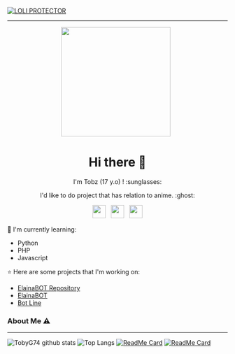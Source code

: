 [![LOLI PROTECTOR](https://github.com/TobyG74/TobyG74/blob/main/Background.jpg)](https://github.com/TobyG74m)

___

<p align='center'><a href="https://instagram.com/tobz2k19"><img height="250" src="https://github.com/TobyG74/TobyG74/blob/main/profile.jpg?raw=true"></a>&nbsp;&nbsp;</p>

<h1  align='center'> Hi there 👋 </h1>

<p align='center'>  I'm Tobz (17 y.o) ! :sunglasses: </p>

<p align='center'> I'd like to do project that has relation to anime. :ghost: </p>

<p align='center'>
   <a href="https://twitter.com/tobz2k19"><img height="30" src="https://github.com/TobyG74/TobyG74/blob/main/twitter.png?raw=true"></a>&nbsp;&nbsp;
   <a href="https://instagram.com/tobz2k19"><img height="30" src="https://github.com/TobyG74/TobyG74/blob/main/instagram.jpg?raw=true"></a>&nbsp;&nbsp;
   <a href="https://www.facebook.com/tobz2k19"><img height="30" src="https://github.com/TobyG74/TobyG74/blob/main/facebook.png?raw=true"></a>
</P>

:page_with_curl: I'm currently learning:
- Python
- PHP
- Javascript

:star: Here are some projects that I'm working on:
- [ElainaBOT Repository](https://github.com/TobyG74/ElainaBOT)
- [ElainaBOT](https://wa.me/447723992261)
- [Bot Line](https://github.com/TobyG74/BotToby)

### About Me ⚠️
___

![TobyG74 github stats](https://github-readme-stats.vercel.app/api?username=TobyG74&show_icons=true&theme=tokyonight)
![Top Langs](https://github-readme-stats.vercel.app/api/top-langs/?username=TobyG74&hide=css,html&theme=tokyonight)
[![ReadMe Card](https://github-readme-stats.vercel.app/api/pin/?username=TobyG74&repo=elainabot)](https://github.com/TobyG74/elainabot)
[![ReadMe Card](https://github-readme-stats.vercel.app/api/pin/?username=TobyG74&repo=bottoby)](https://github.com/TobyG74/bottoby)
<!--
**TobyG74/TobyG74** is a ✨ _special_ ✨ repository because its `README.md` (this file) appears on your GitHub profile.

Here are some ideas to get you started:

- 🔭 I’m currently working on ...
- 🌱 I’m currently learning ...
- 👯 I’m looking to collaborate on ...
- 🤔 I’m looking for help with ...
- 💬 Ask me about ...
- 📫 How to reach me: ...
- 😄 Pronouns: ...
- ⚡ Fun fact: ...
-->
